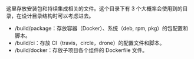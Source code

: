 这里存放安装包和持续集成相关的文件。这个目录下有 3 个大概率会使用到的目录，在设计目录结构时可以考虑进去。
- /build/package：存放容器（Docker）、系统（deb, rpm, pkg）的包配置和脚本。
- /build/ci：存放 CI（travis，circle，drone）的配置文件和脚本。
- /build/docker：存放子项目各个组件的 Dockerfile 文件。